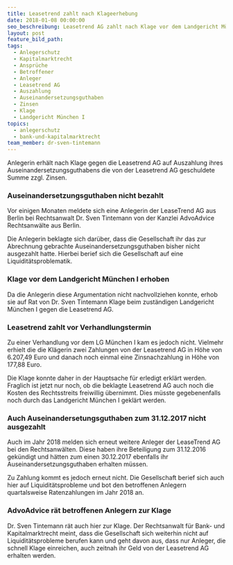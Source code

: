 ```yaml
---
title: Leasetrend zahlt nach Klageerhebung
date: 2018-01-08 00:00:00
seo_beschreibung: Leasetrend AG zahlt nach Klage vor dem Landgericht München I an Anleger aus
layout: post
feature_bild_path:
tags:
  - Anlegerschutz
  - Kapitalmarktrecht
  - Ansprüche
  - Betroffener
  - Anleger
  - Leasetrend AG
  - Auszahlung
  - Auseinandersetzungsguthaben
  - Zinsen
  - Klage
  - Landgericht München I
topics:
  - anlegerschutz
  - bank-und-kapitalmarktrecht
team_member: dr-sven-tintemann
---
```



Anlegerin erh&auml;lt nach Klage gegen die Leasetrend AG auf Auszahlung ihres Auseinandersetzungsguthabens die von der Leasetrend AG geschuldete Summe zzgl. Zinsen.

### Auseinandersetzungsguthaben nicht bezahlt

Vor einigen Monaten meldete sich eine Anlegerin der LeaseTrend AG aus Berlin bei Rechtsanwalt Dr. Sven Tintemann von der Kanzlei AdvoAdvice Rechtsanw&auml;lte aus Berlin.&nbsp;

Die Anlegerin beklagte sich dar&uuml;ber, dass die Gesellschaft ihr das zur Abrechnung gebrachte Auseinandersetzungsguthaben bisher nicht ausgezahlt hatte. Hierbei berief sich die Gesellschaft auf eine Liquidit&auml;tsproblematik.

### Klage vor dem Landgericht M&uuml;nchen I erhoben

Da die Anlegerin diese Argumentation nicht nachvollziehen konnte, erhob sie auf Rat von Dr. Sven Tintemann Klage beim zust&auml;ndigen Landgericht M&uuml;nchen I gegen die Leasetrend AG.

### Leasetrend zahlt vor Verhandlungstermin

Zu einer Verhandlung vor dem LG M&uuml;nchen I kam es jedoch nicht. Vielmehr erhielt die die Kl&auml;gerin zwei Zahlungen von der Leasetrend AG in H&ouml;he von 6.207,49 Euro und danach noch einmal eine Zinsnachzahlung in H&ouml;he von 177,88 Euro.

Die Klage konnte daher in der Hauptsache f&uuml;r erledigt erkl&auml;rt werden. Fraglich ist jetzt nur noch, ob die beklagte Leasetrend AG auch noch die Kosten des Rechtsstreits freiwillig &uuml;bernimmt. Dies m&uuml;sste gegebenenfalls noch durch das Landgericht M&uuml;nchen I gekl&auml;rt werden.&nbsp;

### Auch Auseinandersetungsguthaben zum 31.12.2017 nicht ausgezahlt

Auch im Jahr 2018 melden sich erneut weitere Anleger der LeaseTrend AG bei den Rechtsanw&auml;lten. Diese haben ihre Beteiligung zum 31.12.2016 gek&uuml;ndigt und h&auml;tten zum einen 30.12.2017 ebenfalls ihr Auseinandersetzungsguthaben erhalten m&uuml;ssen.

Zu Zahlung kommt es jedoch erneut nicht. Die Gesellschaft berief sich auch hier auf Liquidit&auml;tsprobleme und bot den betroffenen Anlegern quartalsweise Ratenzahlungen im Jahr 2018 an.&nbsp;

### AdvoAdvice r&auml;t betroffenen Anlegern zur Klage

Dr. Sven Tintemann r&auml;t auch hier zur Klage. Der Rechtsanwalt f&uuml;r Bank- und Kapitalmarktrecht meint, dass die Gesellschaft sich weiterhin nicht auf Liquidit&auml;tsprobleme berufen kann und geht davon aus, dass nur Anleger, die schnell Klage einreichen, auch zeitnah ihr Geld von der Leasetrend AG erhalten werden.